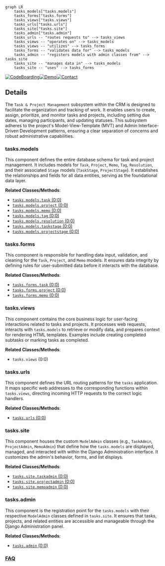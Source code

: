 ```mermaid
graph LR
    tasks_models["tasks.models"]
    tasks_forms["tasks.forms"]
    tasks_views["tasks.views"]
    tasks_urls["tasks.urls"]
    tasks_site["tasks.site"]
    tasks_admin["tasks.admin"]
    tasks_urls -- "routes requests to" --> tasks_views
    tasks_views -- "operates on" --> tasks_models
    tasks_views -- "utilizes" --> tasks_forms
    tasks_forms -- "validates data for" --> tasks_models
    tasks_admin -- "registers models with admin classes from" --> tasks_site
    tasks_site -- "manages data in" --> tasks_models
    tasks_site -- "uses" --> tasks_forms
```

[![CodeBoarding](https://img.shields.io/badge/Generated%20by-CodeBoarding-9cf?style=flat-square)](https://github.com/CodeBoarding/GeneratedOnBoardings)[![Demo](https://img.shields.io/badge/Try%20our-Demo-blue?style=flat-square)](https://www.codeboarding.org/demo)[![Contact](https://img.shields.io/badge/Contact%20us%20-%20contact@codeboarding.org-lightgrey?style=flat-square)](mailto:contact@codeboarding.org)

## Details

The `Task & Project Management` subsystem within the CRM is designed to facilitate the organization and tracking of work. It enables users to create, assign, prioritize, and monitor tasks and projects, including setting due dates, managing participants, and updating statuses. This subsystem adheres to the project's Model-View-Template (MVT) and Admin Interface-Driven Development patterns, ensuring a clear separation of concerns and robust administrative capabilities.

### tasks.models
This component defines the entire database schema for task and project management. It includes models for `Task`, `Project`, `Memo`, `Tag`, `Resolution`, and their associated `Stage` models (`TaskStage`, `ProjectStage`). It establishes the relationships and fields for all data entities, serving as the foundational data layer.


**Related Classes/Methods**:

- <a href="https://github.com/DjangoCRM/django-crm/tasks/models/task.py#L0-L0" target="_blank" rel="noopener noreferrer">`tasks.models.task` (0:0)</a>
- <a href="https://github.com/DjangoCRM/django-crm/tasks/models/project.py#L0-L0" target="_blank" rel="noopener noreferrer">`tasks.models.project` (0:0)</a>
- <a href="https://github.com/DjangoCRM/django-crm/tasks/models/memo.py#L0-L0" target="_blank" rel="noopener noreferrer">`tasks.models.memo` (0:0)</a>
- <a href="https://github.com/DjangoCRM/django-crm/tasks/models/tag.py#L0-L0" target="_blank" rel="noopener noreferrer">`tasks.models.tag` (0:0)</a>
- <a href="https://github.com/DjangoCRM/django-crm/tasks/models/resolution.py#L0-L0" target="_blank" rel="noopener noreferrer">`tasks.models.resolution` (0:0)</a>
- <a href="https://github.com/DjangoCRM/django-crm/tasks/models/taskstage.py#L0-L0" target="_blank" rel="noopener noreferrer">`tasks.models.taskstage` (0:0)</a>
- <a href="https://github.com/DjangoCRM/django-crm/tasks/models/projectstage.py#L0-L0" target="_blank" rel="noopener noreferrer">`tasks.models.projectstage` (0:0)</a>


### tasks.forms
This component is responsible for handling data input, validation, and cleaning for the `Task`, `Project`, and `Memo` models. It ensures data integrity by defining rules for user-submitted data before it interacts with the database.


**Related Classes/Methods**:

- <a href="https://github.com/DjangoCRM/django-crm/tasks/forms.py#L0-L0" target="_blank" rel="noopener noreferrer">`tasks.forms.task` (0:0)</a>
- <a href="https://github.com/DjangoCRM/django-crm/tasks/forms.py#L0-L0" target="_blank" rel="noopener noreferrer">`tasks.forms.project` (0:0)</a>
- <a href="https://github.com/DjangoCRM/django-crm/tasks/forms.py#L0-L0" target="_blank" rel="noopener noreferrer">`tasks.forms.memo` (0:0)</a>


### tasks.views
This component contains the core business logic for user-facing interactions related to tasks and projects. It processes web requests, interacts with `tasks.models` to retrieve or modify data, and prepares context for rendering HTML templates. Examples include creating completed subtasks or marking tasks as completed.


**Related Classes/Methods**:

- `tasks.views` (0:0)


### tasks.urls
This component defines the URL routing patterns for the `tasks` application. It maps specific web addresses to the corresponding functions within `tasks.views`, directing incoming HTTP requests to the correct logic handlers.


**Related Classes/Methods**:

- <a href="https://github.com/DjangoCRM/django-crm/tasks/urls.py#L0-L0" target="_blank" rel="noopener noreferrer">`tasks.urls` (0:0)</a>


### tasks.site
This component houses the custom `ModelAdmin` classes (e.g., `TaskAdmin`, `ProjectAdmin`, `MemoAdmin`) that define how the `tasks.models` are displayed, managed, and interacted with within the Django Administration interface. It customizes the admin's behavior, forms, and list displays.


**Related Classes/Methods**:

- <a href="https://github.com/DjangoCRM/django-crm/tasks/site/taskadmin.py#L0-L0" target="_blank" rel="noopener noreferrer">`tasks.site.taskadmin` (0:0)</a>
- <a href="https://github.com/DjangoCRM/django-crm/tasks/site/projectadmin.py#L0-L0" target="_blank" rel="noopener noreferrer">`tasks.site.projectadmin` (0:0)</a>
- <a href="https://github.com/DjangoCRM/django-crm/tasks/site/memoadmin.py#L0-L0" target="_blank" rel="noopener noreferrer">`tasks.site.memoadmin` (0:0)</a>


### tasks.admin
This component is the registration point for the `tasks.models` with their respective `ModelAdmin` classes defined in `tasks.site`. It ensures that tasks, projects, and related entities are accessible and manageable through the Django Administration panel.


**Related Classes/Methods**:

- <a href="https://github.com/DjangoCRM/django-crm/tasks/admin.py#L0-L0" target="_blank" rel="noopener noreferrer">`tasks.admin` (0:0)</a>




### [FAQ](https://github.com/CodeBoarding/GeneratedOnBoardings/tree/main?tab=readme-ov-file#faq)